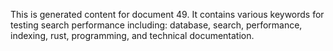 This is generated content for document 49. It contains various keywords for testing search performance including: database, search, performance, indexing, rust, programming, and technical documentation.